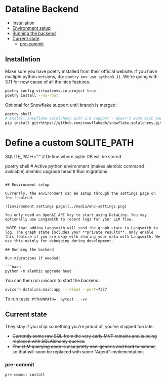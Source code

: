 # Dataline Backend

- [Installation](#installation)
- [Environment setup](#environment-setup)
- [Running the backend](#running-the-backend)
- [Current state](#current-state)
  - [pre-commit](#pre-commit)

## Installation

Make sure you have poetry installed from their official website.
If you have multiple python versions, do: `poetry env use python3.11`.
We're going with 3.11 for now cause of all the nice features.

```bash
poetry config virtualenvs.in-project true
poetry install --no-root
```


Optional for Snowflake support until branch is merged:

```bash
poetry shell
# Install snowflake sqlalchemy with 2.0 support - doesn't work with poetry
pip install git+https://github.com/snowflakedb/snowflake-sqlalchemy.git@SNOW-1058245-sqlalchemy-20-support
```


# Define a custom SQLITE_PATH
SQLITE_PATH="."  # Define where sqlite DB will be stored

poetry shell  # Active python environment (makes alembic command available)
alembic upgrade head  # Run migrations
```

## Environment setup

Currently, the environment can be setup through the settings page on the frontend.

![Environment settings page](../media/env-settings.png)

You only need an OpenAI API key to start using DataLine. You may optionally use Langsmith to record logs for your LLM flow.

!NOTE that adding Langsmith will send the graph state to Langsmith to log. The graph state includes your **private results**. Only enable this feature if you are okay with sharing your data with Langsmith. We use this mainly for debugging during development.

## Running the backend

Run migrations if needed:

```bash
python -m alembic upgrade head
```

You can then run uvicorn to start the backend:

```bash
uvicorn dataline.main:app --reload --port=7377
```

To run tests: `PYTHONPATH=. pytest . -vv`

## Current state

They stay if you ship something you're proud of, you've shipped too late.

- ~~Currently some raw SQL from the very early MVP remains and is being replaced with SQLAlchemy queries.~~
- ~~The LLM querying code is also pretty non-generic and hard to extend, so that will soon be replaced with some "Agent" implementation.~~

### pre-commit

```
pre-commit install
```
